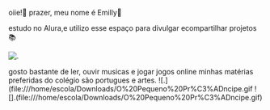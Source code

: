oiie!👋
prazer, meu nome é Emilly💋

estudo no Alura,e utilizo esse espaço para divulgar ecompartilhar projetos📚

![.](https://beniciofilho.com.br/wp-content/uploads/2019/07/pequeno-principe.jpg)

gosto bastante de ler, ouvir musicas e jogar jogos online
minhas matérias preferidas do colégio são portugues e artes.
![.](file:///home/escola/Downloads/O%20Pequeno%20Pr%C3%ADncipe.gif
![].(file:///home/escola/Downloads/O%20Pequeno%20Pr%C3%ADncipe.gif)

